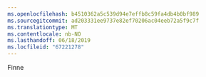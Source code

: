 ```yaml
---
ms.openlocfilehash: b4510362a5c539d94e7effb8c59fa4db4b0bf989
ms.sourcegitcommit: ad203331ee9737e82ef70206ac04eeb72a5f9c7f
ms.translationtype: MT
ms.contentlocale: nb-NO
ms.lasthandoff: 06/18/2019
ms.locfileid: "67221278"
---
```

Finne